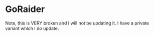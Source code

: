 # GoRaider

Note, this is VERY broken and I will not be updating it. I have a private variant which I do update. 
